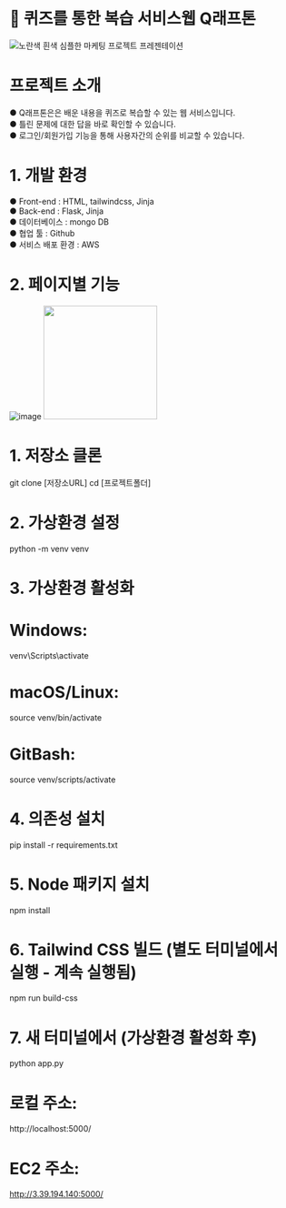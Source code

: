 # 📝 퀴즈를 통한 복습 서비스웹 Q래프톤

![노란색 흰색 심플한 마케팅 프로젝트 프레젠테이션](https://github.com/user-attachments/assets/647075d4-7405-41d8-93ab-975fecd564c6)

# 프로젝트 소개
● Q래프톤은은 배운 내용을 퀴즈로 복습할 수 있는 웹 서비스입니다.  
● 틀린 문제에 대한 답을 바로 확인할 수 있습니다.  
● 로그인/회원가입 기능을 통해 사용자간의 순위를 비교할 수 있습니다.

# 1. 개발 환경
● Front-end : HTML, tailwindcss, Jinja  
● Back-end : Flask, Jinja  
● 데이터베이스 : mongo DB  
● 협업 툴 : Github  
● 서비스 배포 환경 : AWS

# 2. 페이지별 기능
![image](https://github.com/user-attachments/assets/2d3a63db-17bc-458d-97fa-b958fd8ef33b)
<img src="https://github.com/user-attachments/assets/2d3a63db-17bc-458d-97fa-b958fd8ef33b.png" width="200" height="200"/>

# 1. 저장소 클론
git clone [저장소URL]
cd [프로젝트폴더]

# 2. 가상환경 설정
python -m venv venv

# 3. 가상환경 활성화
# Windows:
venv\Scripts\activate
# macOS/Linux:
source venv/bin/activate
# GitBash:
source venv/scripts/activate

# 4. 의존성 설치
pip install -r requirements.txt

# 5. Node 패키지 설치
npm install

# 6. Tailwind CSS 빌드 (별도 터미널에서 실행 - 계속 실행됨)
npm run build-css

# 7. 새 터미널에서 (가상환경 활성화 후)
python app.py

# 로컬 주소:
http://localhost:5000/

# EC2 주소:
http://3.39.194.140:5000/
